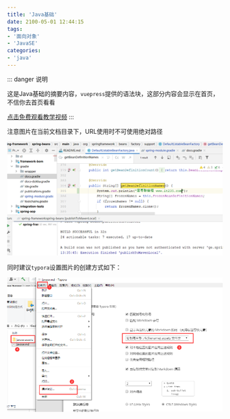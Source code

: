 ```yaml
---
title: 'Java基础'
date: 2100-05-01 12:44:15
tags:
- '面向对象'
- 'JavaSE'
categories:
- 'java'
---
```


::: danger 说明

这是Java基础的摘要内容，`vuepress`提供的语法块，这部分内容会显示在首页，不信你去首页看看

[点击免费观看教学视频](<https://ke.qq.com/course/5285550>)
:::

<!-- more -->



注意图片在当前文档目录下，URL使用时不可使用绝对路径

![1653118922923](./javase.assets/1653118922924.png)

同时建议`typora`设置图片的创建方式如下：

![1653119053628](./javase.assets/1653119053628.png)